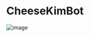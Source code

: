 # CheeseKimBot
![image](https://user-images.githubusercontent.com/5790854/44437127-96436500-a586-11e8-8a8b-03d8c148cb67.png)
